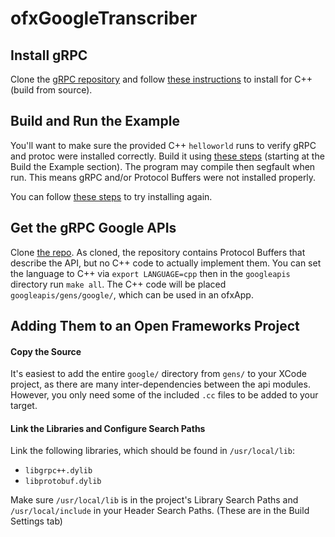 # ofxGoogleTranscriber

## Install gRPC
Clone the [gRPC repository](https://github.com/grpc/grpc) and follow [these instructions](https://github.com/grpc/grpc/blob/master/INSTALL.md) to install for C++ (build from source).

## Build and Run the Example
You'll want to make sure the provided C++ `helloworld` runs to verify gRPC and protoc were installed correctly. Build it using [these steps](http://www.grpc.io/docs/quickstart/cpp.html) (starting at the Build the Example section). The program may compile then segfault when run. This means gRPC and/or Protocol Buffers were not installed properly. 

You can follow [these steps](https://github.com/grpc/grpc/issues/10946#issuecomment-298669056) to try installing again. 

## Get the gRPC Google APIs
Clone [the repo](https://github.com/googleapis/googleapis.git).
As cloned, the repository contains Protocol Buffers that describe the API, but no C++ code to actually implement them. You can set the language to C++ via `export LANGUAGE=cpp` then in the `googleapis` directory run `make all`. The C++ code will be placed `googleapis/gens/google/`, which can be used in an ofxApp.  

## Adding Them to an Open Frameworks Project
#### Copy the Source
It's easiest to add the entire `google/` directory from `gens/` to your XCode project, as there are many inter-dependencies between the api modules. However, you only need some of the included `.cc` files to be added to your target.
 
#### Link the Libraries and Configure Search Paths
Link the following libraries, which should be found in `/usr/local/lib`:

 * `libgrpc++.dylib`  
 * `libprotobuf.dylib`

Make sure `/usr/local/lib` is in the project's Library Search Paths and `/usr/local/include` in your Header Search Paths. (These are in the Build Settings tab)